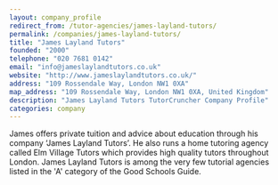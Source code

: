 ```yaml
---
layout: company_profile
redirect_from: /tutor-agencies/james-layland-tutors/
permalink: /companies/james-layland-tutors/
title: "James Layland Tutors"
founded: "2000"
telephone: "020 7681 0142"
email: "info@jameslaylandtutors.co.uk"
website: "http://www.jameslaylandtutors.co.uk/"
address: "109 Rossendale Way, London NW1 0XA"
map_address: "109 Rossendale Way, London NW1 0XA, United Kingdom"
description: "James Layland Tutors TutorCruncher Company Profile"
categories: company
---
```

James offers private tuition and advice about education through his company ‘James Layland Tutors’. He also runs a home
tutoring agency called Elm Village Tutors which provides high quality tutors throughout London. James Layland Tutors is
among the very few tutorial agencies listed in the 'A' category of the Good Schools Guide.
